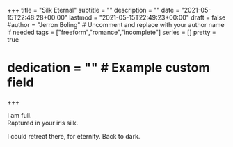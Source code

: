 +++
title = "Silk Eternal"
subtitle = ""
description = ""
date = "2021-05-15T22:48:28+00:00"
lastmod = "2021-05-15T22:49:23+00:00"
draft = false
#author = "Jerron Boling" # Uncomment and replace with your author name if needed
tags = ["freeform","romance","incomplete"]
series = []
pretty = true
# dedication = "" # Example custom field
+++

I am full.  
Raptured in your iris silk.  

I could retreat there, for eternity. Back to dark.  

